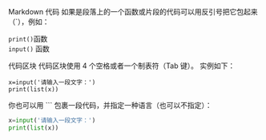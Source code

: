 Markdown 代码
如果是段落上的一个函数或片段的代码可以用反引号把它包起来（`），例如：

`print()`函数  
`input()` 函数






代码区块
代码区块使用 4 个空格或者一个制表符（Tab 键）。
实例如下：  

    x=input('请输入一段文字：')
    print(list(x))







你也可以用 ``` 包裹一段代码，并指定一种语言（也可以不指定）：



```python
x=input('请输入一段文字：')
print(list(x))
```


